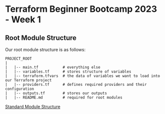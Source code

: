 # Terraform Beginner Bootcamp 2023 - Week 1

## Root Module Structure

Our root module structure is as follows:

```
PROJECT_ROOT
|
|   |-- main.tf           # everything else
|   |-- variables.tf      # stores structure of variables
|   |-- terraform.tfvars  # the data of variables we want to load into our Terraform project
|   |-- providers.tf      # defines required providers and their configuration
|   |-- outputs.tf        # stores our outputs
|   |-- README.md         # required for root modules
```

[Standard Module Structure](https://developer.hashicorp.com/terraform/language/modules/develop/structure)
